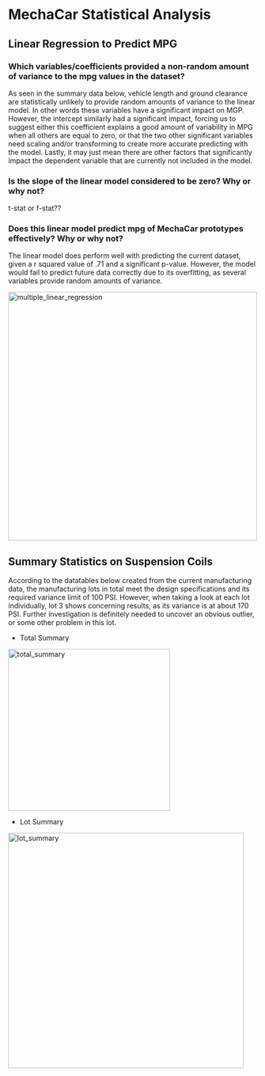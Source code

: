 # MechaCar Statistical Analysis
## Linear Regression to Predict MPG
### Which variables/coefficients provided a non-random amount of variance to the mpg values in the dataset?
As seen in the summary data below, vehicle length and ground clearance are statistically unlikely to provide random amounts of variance to the linear model. In other words these variables have a significant impact on MGP. However, the intercept similarly had a significant impact, forcing us to suggest either this coefficient explains a good amount of variability in MPG when all others are equal to zero, or that the two other significant variables need scaling and/or transforming to create more accurate predicting with the model. Lastly, it may just mean there are other factors that significantly impact the dependent variable that are currently not included in the model. 

### Is the slope of the linear model considered to be zero? Why or why not?
t-stat or f-stat??

### Does this linear model predict mpg of MechaCar prototypes effectively? Why or why not?
The linear model does perform well with predicting the current dataset, given a r squared value of .71 and a significant p-value. However, the model would fail to predict future data correctly due to its overfitting, as several variables provide random amounts of variance.

<img width="503" alt="multiple_linear_regression" src="https://user-images.githubusercontent.com/85330159/133660109-c270f54f-460b-4e05-97da-6a657ad7c4fd.png">

## Summary Statistics on Suspension Coils
According to the datatables below created from the current manufacturing data, the manufacturing lots in total meet the design specifications and its required variance limit of 100 PSI. However, when taking a look at each lot individually, lot 3 shows concerning results, as its variance is at about 170 PSI. Further investigation is definitely needed to uncover an obvious outlier, or some other problem in this lot.

- Total Summary
<img width="327" alt="total_summary" src="https://user-images.githubusercontent.com/85330159/133664978-9a875b31-be9d-48d7-b472-34c795d651dc.png">

- Lot Summary
<img width="476" alt="lot_summary" src="https://user-images.githubusercontent.com/85330159/133664991-ef51dd46-4835-4383-b6d2-c95b77b80fdb.png">
